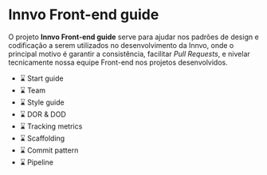 # Innvo Front-end guide

O projeto **Innvo Front-end guide** serve para ajudar nos padrões de design e codificação a serem utilizados no desenvolvimento da Innvo, onde o principal motivo é garantir a consistência, facilitar *Pull Requests*, e nivelar tecnicamente nossa equipe Front-end nos projetos desenvolvidos.

- ⌛ Start guide
- ⌛ Team
- ⌛ Style guide
- ⌛ DOR & DOD
- ⌛ Tracking metrics
- ⌛ Scaffolding
- ⌛ Commit pattern
- ⌛ Pipeline
